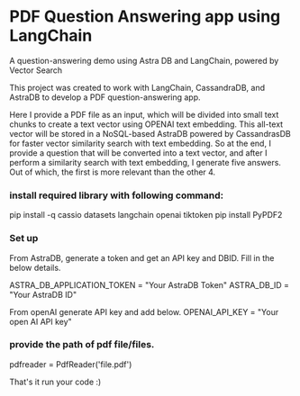 # PDF Question Answering app using LangChain

A question-answering demo using Astra DB and LangChain, powered by Vector Search

This project was created to work with LangChain, CassandraDB, and AstraDB to develop a PDF question-answering app.


Here I provide a PDF file as an input, which will be divided into small text chunks to create a text vector using OPENAI text embedding. This all-text vector will be stored in a NoSQL-based AstraDB powered by CassandrasDB for faster vector similarity search with text embedding. So at the end, I provide a question that will be converted into a text vector, and after I perform a similarity search with text embedding, I generate five answers. Out of which, the first is more relevant than the other 4.

### install required library with following command:
pip install -q cassio datasets langchain openai tiktoken
pip install PyPDF2

### Set up
From AstraDB, generate a token and get an API key and DBID. Fill in the below details.

ASTRA_DB_APPLICATION_TOKEN = "Your AstraDB Token"
ASTRA_DB_ID = "Your AstraDB ID"


From openAI generate API key and add below.
OPENAI_API_KEY = "Your open AI API key"

### provide the path of  pdf file/files.
pdfreader = PdfReader('file.pdf')


That's it run your code :)